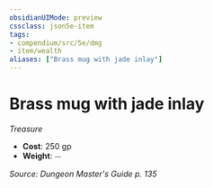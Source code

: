 ```yaml
---
obsidianUIMode: preview
cssclass: json5e-item
tags:
- compendium/src/5e/dmg
- item/wealth
aliases: ["Brass mug with jade inlay"]
---
```

# Brass mug with jade inlay
*Treasure*  

- **Cost**: 250 gp
- **Weight**: ⏤

*Source: Dungeon Master's Guide p. 135*